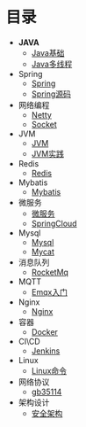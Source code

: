 # 目录

* **JAVA**
    * [Java基础](md/easyio_lib.md)
    * [Java多线程](md/esp32_iot_kit.md)
* Spring
    * [Spring](md/Spring.md)
    * [Spring源码](md/Spring源码.md)
* 网络编程
    * [Netty](md/Netty学习心得.md)
    * [Socket](md/Socket.md)
* JVM
    * [JVM](md/JVM.md)
    * [JVM实践](md/JVM实践.md)
* Redis
    * [Redis](md/Redis.md)
* Mybatis
    * [Mybatis](md/Mybatis.md)
* 微服务
    * [微服务](md/微服务.md)
	* [SpringCloud](md/SpringCloud.md)
* Mysql
    * [Mysql](md/Mysql.md)
    * [Mycat](md/Mycat.md)
* 消息队列
    * [RocketMq](md/RocketMq.md)
* MQTT
    * [Emqx入门](md/Emqx.md)
* Nginx
    * [Nginx](md/Nginx.md)
* 容器
    * [Docker](md/Docker.md)
* CI\CD
    * [Jenkins](md/Jenkins.md)
* Linux
    * [Linux命令](md/Linux命令.md)
* 网络协议
	* [gb35114](md/GB35114学习笔记.md)
* 架构设计
    * [安全架构](md/平台安全架构设计.md)
